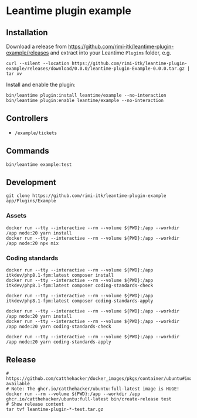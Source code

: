 # Leantime plugin example

## Installation

Download a release from
<https://github.com/rimi-itk/leantime-plugin-example/releases> and extract into
your Leantime `Plugins` folder, e.g.

``` shell
curl --silent --location https://github.com/rimi-itk/leantime-plugin-example/releases/download/0.0.0/leantime-plugin-Example-0.0.0.tar.gz | tar xv
```

Install and enable the plugin:

``` shell
bin/leantime plugin:install leantime/example --no-interaction
bin/leantime plugin:enable leantime/example --no-interaction
```

## Controllers

* `/example/tickets`

## Commands

```shell
bin/leantime example:test
```

## Development

```shell
git clone https://github.com/rimi-itk/leantime-plugin-example app/Plugins/Example
```

### Assets

```shell
docker run --tty --interactive --rm --volume ${PWD}:/app --workdir /app node:20 yarn install
docker run --tty --interactive --rm --volume ${PWD}:/app --workdir /app node:20 npx mix
```

### Coding standards

```shell
docker run --tty --interactive --rm --volume ${PWD}:/app itkdev/php8.1-fpm:latest composer install
docker run --tty --interactive --rm --volume ${PWD}:/app itkdev/php8.1-fpm:latest composer coding-standards-check

docker run --tty --interactive --rm --volume ${PWD}:/app itkdev/php8.1-fpm:latest composer coding-standards-apply
```

```shell
docker run --tty --interactive --rm --volume ${PWD}:/app --workdir /app node:20 yarn install
docker run --tty --interactive --rm --volume ${PWD}:/app --workdir /app node:20 yarn coding-standards-check
```

```shell
docker run --tty --interactive --rm --volume ${PWD}:/app --workdir /app node:20 yarn coding-standards-apply
```

## Release

```shell
# https://github.com/catthehacker/docker_images/pkgs/container/ubuntu#images-available
# Note: The ghcr.io/catthehacker/ubuntu:full-latest image is HUGE!
docker run --rm --volume ${PWD}:/app --workdir /app ghcr.io/catthehacker/ubuntu:full-latest bin/create-release test
# Show release content
tar tvf leantime-plugin-*-test.tar.gz
```
